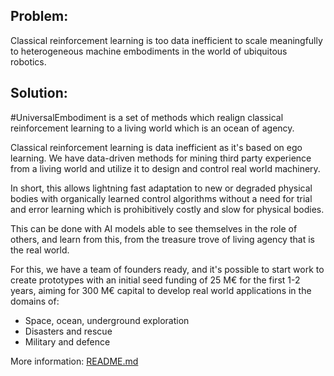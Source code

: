 ## Problem:

Classical reinforcement learning is too data inefficient to scale meaningfully to heterogeneous machine embodiments in the world of ubiquitous robotics.

## Solution:

#UniversalEmbodiment is a set of methods which realign classical reinforcement learning to a living world which is an ocean of agency.

Classical reinforcement learning is data inefficient as it's based on ego learning. We have data-driven methods for mining third party experience from a living world and utilize it to design and control real world machinery.

In short, this allows lightning fast adaptation to new or degraded physical bodies with organically learned control algorithms without a need for trial and error learning which is prohibitively costly and slow for physical bodies.

This can be done with AI models able to see themselves in the role of others, and learn from this, from the treasure trove of living agency that is the real world.

For this, we have a team of founders ready, and it's possible to start work to create prototypes with an initial seed funding of 25 M€ for the first 1-2 years, aiming for 300 M€ capital to develop real world applications in the domains of:

- Space, ocean, underground exploration
- Disasters and rescue
- Military and defence

More information: [README.md](README.md)
